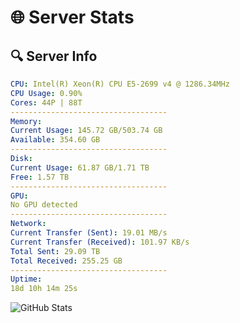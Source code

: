 # 🌐 Server Stats
## 🔍 Server Info
```yaml
CPU: Intel(R) Xeon(R) CPU E5-2699 v4 @ 1286.34MHz
CPU Usage: 0.90%
Cores: 44P | 88T
-----------------------------------
Memory:
Current Usage: 145.72 GB/503.74 GB
Available: 354.60 GB
-----------------------------------
Disk:
Current Usage: 61.87 GB/1.71 TB
Free: 1.57 TB
-----------------------------------
GPU:
No GPU detected
-----------------------------------
Network:
Current Transfer (Sent): 19.01 MB/s
Current Transfer (Received): 101.97 KB/s
Total Sent: 29.09 TB
Total Received: 255.25 GB
-----------------------------------
Uptime:
18d 10h 14m 25s
```
![GitHub Stats](https://img.shields.io/badge/Updated-2025-03-26_07:37:14-blue)